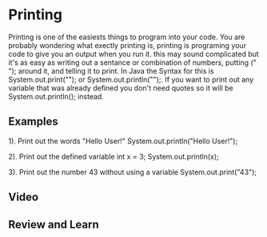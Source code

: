 # Printing

Printing is one of the easiests things to program into your code. You are probably wondering what exectly printing is, printing is programing your code to give you an output when you run it. this may sound complicated but it's as easy as writing out a sentance or combination of numbers, putting (" "); around it, and telling it to print. In Java the Syntax for this is System.out.print(""); or System.out.println("");. If you want to print out any variable that was already defined you don't need quotes so it will be System.out.println(); instead.

## Examples 

1). Print out the words "Hello User!"
     System.out.println("Hello User!");

2). Print out the defined variable int x = 3;
     System.out.println(x);
    
3). Print out the number 43 without using a variable
     System.out.print("43");


## Video





## Review and Learn

